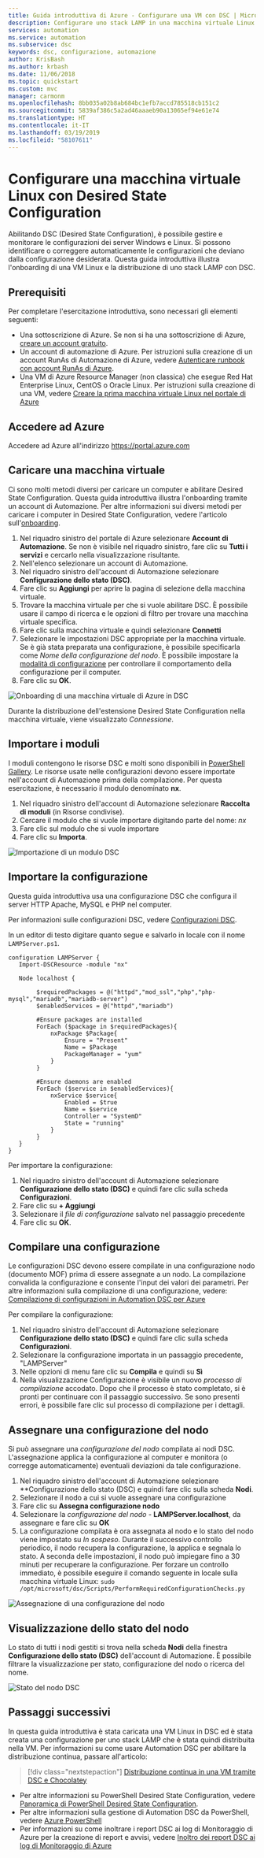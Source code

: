 ```yaml
---
title: Guida introduttiva di Azure - Configurare una VM con DSC | Microsoft Docs
description: Configurare uno stack LAMP in una macchina virtuale Linux con Desired State Configuration
services: automation
ms.service: automation
ms.subservice: dsc
keywords: dsc, configurazione, automazione
author: KrisBash
ms.author: krbash
ms.date: 11/06/2018
ms.topic: quickstart
ms.custom: mvc
manager: carmonm
ms.openlocfilehash: 8bb035a02b8ab684bc1efb7accd785518cb151c2
ms.sourcegitcommit: 5839af386c5a2ad46aaaeb90a13065ef94e61e74
ms.translationtype: HT
ms.contentlocale: it-IT
ms.lasthandoff: 03/19/2019
ms.locfileid: "58107611"
---
```

# <a name="configure-a-linux-virtual-machine-with-desired-state-configuration"></a>Configurare una macchina virtuale Linux con Desired State Configuration

Abilitando DSC (Desired State Configuration), è possibile gestire e monitorare le configurazioni dei server Windows e Linux. Si possono identificare o correggere automaticamente le configurazioni che deviano dalla configurazione desiderata. Questa guida introduttiva illustra l'onboarding di una VM Linux e la distribuzione di uno stack LAMP con DSC.

## <a name="prerequisites"></a>Prerequisiti

Per completare l'esercitazione introduttiva, sono necessari gli elementi seguenti:

* Una sottoscrizione di Azure. Se non si ha una sottoscrizione di Azure, [creare un account gratuito](https://azure.microsoft.com/free/).
* Un account di automazione di Azure. Per istruzioni sulla creazione di un account RunAs di Automazione di Azure, vedere [Autenticare runbook con account RunAs di Azure](automation-sec-configure-azure-runas-account.md).
* Una VM di Azure Resource Manager (non classica) che esegue Red Hat Enterprise Linux, CentOS o Oracle Linux. Per istruzioni sulla creazione di una VM, vedere [Creare la prima macchina virtuale Linux nel portale di Azure](../virtual-machines/linux/quick-create-portal.md)

## <a name="sign-in-to-azure"></a>Accedere ad Azure
Accedere ad Azure all'indirizzo https://portal.azure.com

## <a name="onboard-a-virtual-machine"></a>Caricare una macchina virtuale
Ci sono molti metodi diversi per caricare un computer e abilitare Desired State Configuration. Questa guida introduttiva illustra l'onboarding tramite un account di Automazione. Per altre informazioni sui diversi metodi per caricare i computer in Desired State Configuration, vedere l'articolo sull'[onboarding](https://docs.microsoft.com/azure/automation/automation-dsc-onboarding).

1. Nel riquadro sinistro del portale di Azure selezionare **Account di Automazione**. Se non è visibile nel riquadro sinistro, fare clic su **Tutti i servizi** e cercarlo nella visualizzazione risultante.
1. Nell'elenco selezionare un account di Automazione.
1. Nel riquadro sinistro dell'account di Automazione selezionare **Configurazione dello stato (DSC)**.
2. Fare clic su **Aggiungi** per aprire la pagina di selezione della macchina virtuale.
3. Trovare la macchina virtuale per che si vuole abilitare DSC. È possibile usare il campo di ricerca e le opzioni di filtro per trovare una macchina virtuale specifica.
4. Fare clic sulla macchina virtuale e quindi selezionare **Connetti**
5. Selezionare le impostazioni DSC appropriate per la macchina virtuale. Se è già stata preparata una configurazione, è possibile specificarla come *Nome della configurazione del nodo*. È possibile impostare la [modalità di configurazione](https://docs.microsoft.com/powershell/dsc/metaconfig) per controllare il comportamento della configurazione per il computer.
6. Fare clic su **OK**.

![Onboarding di una macchina virtuale di Azure in DSC](./media/automation-quickstart-dsc-configuration/dsc-onboard-azure-vm.png)

Durante la distribuzione dell'estensione Desired State Configuration nella macchina virtuale, viene visualizzato *Connessione*.

## <a name="import-modules"></a>Importare i moduli

I moduli contengono le risorse DSC e molti sono disponibili in [PowerShell Gallery](https://www.powershellgallery.com). Le risorse usate nelle configurazioni devono essere importate nell'account di Automazione prima della compilazione. Per questa esercitazione, è necessario il modulo denominato **nx**.

1. Nel riquadro sinistro dell'account di Automazione selezionare **Raccolta di moduli** (in Risorse condivise).
1. Cercare il modulo che si vuole importare digitando parte del nome: *nx*
1. Fare clic sul modulo che si vuole importare
1. Fare clic su **Importa**.

![Importazione di un modulo DSC](./media/automation-quickstart-dsc-configuration/dsc-import-module-nx.png)

## <a name="import-the-configuration"></a>Importare la configurazione

Questa guida introduttiva usa una configurazione DSC che configura il server HTTP Apache, MySQL e PHP nel computer.

Per informazioni sulle configurazioni DSC, vedere [Configurazioni DSC](https://docs.microsoft.com/powershell/dsc/configurations).

In un editor di testo digitare quanto segue e salvarlo in locale con il nome `LAMPServer.ps1`.

```powershell-interactive
configuration LAMPServer {
   Import-DSCResource -module "nx"

   Node localhost {

        $requiredPackages = @("httpd","mod_ssl","php","php-mysql","mariadb","mariadb-server")
        $enabledServices = @("httpd","mariadb")

        #Ensure packages are installed
        ForEach ($package in $requiredPackages){
            nxPackage $Package{
                Ensure = "Present"
                Name = $Package
                PackageManager = "yum"
            }
        }

        #Ensure daemons are enabled
        ForEach ($service in $enabledServices){
            nxService $service{
                Enabled = $true
                Name = $service
                Controller = "SystemD"
                State = "running"
            }
        }
   }
}
```

Per importare la configurazione:

1. Nel riquadro sinistro dell'account di Automazione selezionare **Configurazione dello stato (DSC)** e quindi fare clic sulla scheda **Configurazioni**.
2. Fare clic su **+ Aggiungi**
3. Selezionare il *file di configurazione* salvato nel passaggio precedente
4. Fare clic su **OK**.

## <a name="compile-a-configuration"></a>Compilare una configurazione

Le configurazioni DSC devono essere compilate in una configurazione nodo (documento MOF) prima di essere assegnate a un nodo. La compilazione convalida la configurazione e consente l'input dei valori dei parametri. Per altre informazioni sulla compilazione di una configurazione, vedere: [Compilazione di configurazioni in Automation DSC per Azure](https://docs.microsoft.com/azure/automation/automation-dsc-compile)

Per compilare la configurazione:

1. Nel riquadro sinistro dell'account di Automazione selezionare **Configurazione dello stato (DSC)** e quindi fare clic sulla scheda **Configurazioni**.
1. Selezionare la configurazione importata in un passaggio precedente, "LAMPServer"
1. Nelle opzioni di menu fare clic su **Compila** e quindi su **Sì**
1. Nella visualizzazione Configurazione è visibile un nuovo *processo di compilazione* accodato. Dopo che il processo è stato completato, si è pronti per continuare con il passaggio successivo. Se sono presenti errori, è possibile fare clic sul processo di compilazione per i dettagli.

## <a name="assign-a-node-configuration"></a>Assegnare una configurazione del nodo

Si può assegnare una *configurazione del nodo* compilata ai nodi DSC. L'assegnazione applica la configurazione al computer e monitora (o corregge automaticamente) eventuali deviazioni da tale configurazione.

1. Nel riquadro sinistro dell'account di Automazione selezionare **Configurazione dello stato (DSC) e quindi fare clic sulla scheda **Nodi**.
1. Selezionare il nodo a cui si vuole assegnare una configurazione
1. Fare clic su **Assegna configurazione nodo**
1. Selezionare la *configurazione del nodo* - **LAMPServer.localhost**, da assegnare e fare clic su **OK**
1. La configurazione compilata è ora assegnata al nodo e lo stato del nodo viene impostato su *In sospeso*. Durante il successivo controllo periodico, il nodo recupera la configurazione, la applica e segnala lo stato. A seconda delle impostazioni, il nodo può impiegare fino a 30 minuti per recuperare la configurazione. Per forzare un controllo immediato, è possibile eseguire il comando seguente in locale sulla macchina virtuale Linux: `sudo /opt/microsoft/dsc/Scripts/PerformRequiredConfigurationChecks.py`

![Assegnazione di una configurazione del nodo](./media/automation-quickstart-dsc-configuration/dsc-assign-node-configuration.png)

## <a name="viewing-node-status"></a>Visualizzazione dello stato del nodo

Lo stato di tutti i nodi gestiti si trova nella scheda **Nodi** della finestra **Configurazione dello stato (DSC)** dell'account di Automazione. È possibile filtrare la visualizzazione per stato, configurazione del nodo o ricerca del nome.

![Stato del nodo DSC](./media/automation-quickstart-dsc-configuration/dsc-node-status.png)

## <a name="next-steps"></a>Passaggi successivi

In questa guida introduttiva è stata caricata una VM Linux in DSC ed è stata creata una configurazione per uno stack LAMP che è stata quindi distribuita nella VM. Per informazioni su come usare Automation DSC per abilitare la distribuzione continua, passare all'articolo:

> [!div class="nextstepaction"]
> [Distribuzione continua in una VM tramite DSC e Chocolatey](./automation-dsc-cd-chocolatey.md)

* Per altre informazioni su PowerShell Desired State Configuration, vedere [Panoramica di PowerShell Desired State Configuration](https://docs.microsoft.com/powershell/dsc/overview).
* Per altre informazioni sulla gestione di Automation DSC da PowerShell, vedere [Azure PowerShell](https://docs.microsoft.com/powershell/module/azurerm.automation/?view=azurermps-5.0.0)
* Per informazioni su come inoltrare i report DSC ai log di Monitoraggio di Azure per la creazione di report e avvisi, vedere [Inoltro dei report DSC ai log di Monitoraggio di Azure](https://docs.microsoft.com/azure/automation/automation-dsc-diagnostics) 

